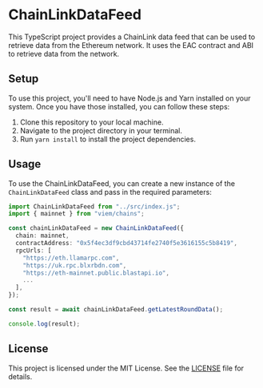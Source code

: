 # ChainLinkDataFeed

This TypeScript project provides a ChainLink data feed that can be used to retrieve data from the Ethereum network. It uses the EAC contract and ABI to retrieve data from the network.

## Setup

To use this project, you'll need to have Node.js and Yarn installed on your system. Once you have those installed, you can follow these steps:

1. Clone this repository to your local machine.
2. Navigate to the project directory in your terminal.
3. Run `yarn install` to install the project dependencies.

## Usage

To use the ChainLinkDataFeed, you can create a new instance of the `ChainLinkDataFeed` class and pass in the required parameters:

```typescript
import ChainLinkDataFeed from "../src/index.js";
import { mainnet } from "viem/chains";

const chainLinkDataFeed = new ChainLinkDataFeed({
  chain: mainnet,
  contractAddress: "0x5f4ec3df9cbd43714fe2740f5e3616155c5b8419",
  rpcUrls: [
    "https://eth.llamarpc.com",
    "https://uk.rpc.blxrbdn.com",
    "https://eth-mainnet.public.blastapi.io",
    ...
  ],
});

const result = await chainLinkDataFeed.getLatestRoundData();

console.log(result);
```

## License

This project is licensed under the MIT License. See the [LICENSE](LICENSE) file for details.